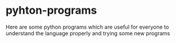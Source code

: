 # pyhton-programs
Here are some python programs which are useful for everyone to understand the language properly and trying some new programs

